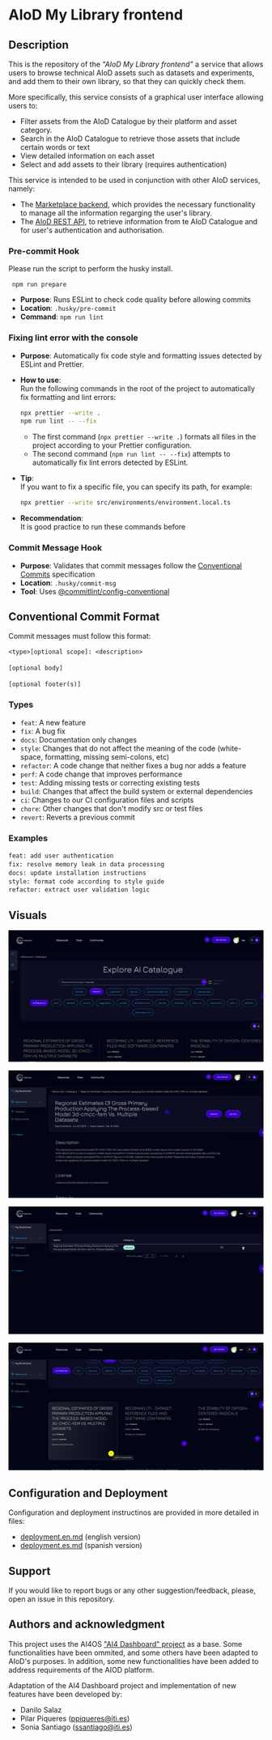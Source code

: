 # AIoD My Library frontend


## Description

This is the repository of the _"AIoD My Library frontend"_ a service that allows users to browse technical AIoD assets such as datasets and experiments, and add them to their own library, so that they can quickly check them. 

More specifically, this service consists of a graphical user interface allowing users to:
- Filter assets from the AIoD Catalogue by their platform and asset category.
- Search in the AIoD Catalogue to retrieve those assets that include certain words or text
- View detailed information on each asset
- Select and add assets to their library (requires authentication)

This service is intended to be used in conjunction with other AIoD services, namely:
- The [Marketplace backend](https://github.com/aiondemand/AIOD-marketplace-backend), which provides the necessary functionality to manage all the information regarging the user's library.
- The [AIoD REST API](https://github.com/aiondemand/AIOD-rest-api), to retrieve information from te AIoD Catalogue and for user's authentication and authorisation.

 ### Pre-commit Hook

 Please run the script to perform the husky install.
```
 npm run prepare
```
- **Purpose**: Runs ESLint to check code quality before allowing commits
- **Location**: `.husky/pre-commit`
- **Command**: `npm run lint`
### Fixing lint error with the console

- **Purpose**: Automatically fix code style and formatting issues detected by ESLint and Prettier.
- **How to use**:  
  Run the following commands in the root of the project to automatically fix formatting and lint errors:

  ```bash
  npx prettier --write .
  npm run lint -- --fix
  ```

  - The first command (`npx prettier --write .`) formats all files in the project according to your Prettier configuration.
  - The second command (`npm run lint -- --fix`) attempts to automatically fix lint errors detected by ESLint.

- **Tip**:  
  If you want to fix a specific file, you can specify its path, for example:

  ```bash
  npx prettier --write src/environments/environment.local.ts
  ```

- **Recommendation**:  
  It is good practice to run these commands before

### Commit Message Hook

- **Purpose**: Validates that commit messages follow the [Conventional Commits](https://www.conventionalcommits.org/) specification
- **Location**: `.husky/commit-msg`
- **Tool**: Uses [@commitlint/config-conventional](https://github.com/conventional-changelog/commitlint/tree/master/@commitlint/config-conventional)

## Conventional Commit Format

Commit messages must follow this format:

```
<type>[optional scope]: <description>

[optional body]

[optional footer(s)]
```

### Types

- `feat`: A new feature
- `fix`: A bug fix
- `docs`: Documentation only changes
- `style`: Changes that do not affect the meaning of the code (white-space, formatting, missing semi-colons, etc)
- `refactor`: A code change that neither fixes a bug nor adds a feature
- `perf`: A code change that improves performance
- `test`: Adding missing tests or correcting existing tests
- `build`: Changes that affect the build system or external dependencies
- `ci`: Changes to our CI configuration files and scripts
- `chore`: Other changes that don't modify src or test files
- `revert`: Reverts a previous commit

### Examples

```bash
feat: add user authentication
fix: resolve memory leak in data processing
docs: update installation instructions
style: format code according to style guide
refactor: extract user validation logic
```

## Visuals

![Library main view](src/assets/images/readme/mainView.png)

![Asset detail view](src/assets/images/readme/detailView.png)

![Bookmarks view](src/assets/images/readme/bookmarksView.png)

![Add to bookmarks modal](src/assets/images/readme/addToBookmaks.png)


## Configuration and Deployment

Configuration and deployment instructinos are provided in more detailed in files:
* [deployment.en.md](./deployment.en.md) (english version)
* [deployment.es.md](./deployment.es.md) (spanish version)
 

## Support
If you would like to report bugs or any other suggestion/feedback, please, open an issue in this repository.
 
## Authors and acknowledgment
 
This project uses the AI4OS ["AI4 Dashboard" project](https://github.com/ai4os/ai4-dashboard) as a base.
Some functionalities have been ommited, and some others have been adapted to AIoD's purposes. In addition, some new functionalities have been added to address requirements of the AIOD platform. 

Adaptation of the AI4 Dashboard project and implementation of new features have been developed by:

* Danilo Salaz
* Pilar Piqueres (ppiqueres@iti.es)
* Sonia Santiago (ssantiago@iti.es)

